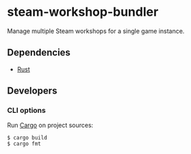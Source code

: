 # steam-workshop-bundler

Manage multiple Steam workshops for a single game instance.

## Dependencies

- [Rust](https://www.rust-lang.org)

## Developers

### CLI options

Run [Cargo](https://doc.rust-lang.org/stable/cargo/commands) on project sources:

    $ cargo build
    $ cargo fmt

